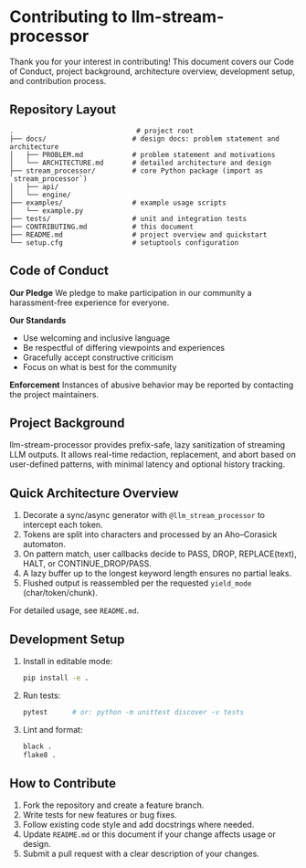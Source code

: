 # Contributing to llm-stream-processor

Thank you for your interest in contributing! This document covers our Code of Conduct, project background, architecture overview, development setup, and contribution process.

## Repository Layout

```text
.                              # project root
├── docs/                     # design docs: problem statement and architecture
│   ├── PROBLEM.md            # problem statement and motivations
│   └── ARCHITECTURE.md       # detailed architecture and design
├── stream_processor/         # core Python package (import as `stream_processor`)
│   ├── api/
│   └── engine/
├── examples/                 # example usage scripts
│   └── example.py
├── tests/                    # unit and integration tests
├── CONTRIBUTING.md           # this document
├── README.md                 # project overview and quickstart
└── setup.cfg                 # setuptools configuration
```

## Code of Conduct

**Our Pledge**
We pledge to make participation in our community a harassment-free experience for everyone.

**Our Standards**
- Use welcoming and inclusive language
- Be respectful of differing viewpoints and experiences
- Gracefully accept constructive criticism
- Focus on what is best for the community

**Enforcement**
Instances of abusive behavior may be reported by contacting the project maintainers.

## Project Background

llm-stream-processor provides prefix-safe, lazy sanitization of streaming LLM outputs. It allows real-time redaction, replacement, and abort based on user-defined patterns, with minimal latency and optional history tracking.

## Quick Architecture Overview

1. Decorate a sync/async generator with `@llm_stream_processor` to intercept each token.
2. Tokens are split into characters and processed by an Aho–Corasick automaton.
3. On pattern match, user callbacks decide to PASS, DROP, REPLACE(text), HALT, or CONTINUE_DROP/PASS.
4. A lazy buffer up to the longest keyword length ensures no partial leaks.
5. Flushed output is reassembled per the requested `yield_mode` (char/token/chunk).

For detailed usage, see `README.md`.

## Development Setup

1. Install in editable mode:
   ```bash
   pip install -e .
   ```
2. Run tests:
   ```bash
   pytest      # or: python -m unittest discover -v tests
   ```
3. Lint and format:
   ```bash
   black .
   flake8 .
   ```

## How to Contribute

1. Fork the repository and create a feature branch.
2. Write tests for new features or bug fixes.
3. Follow existing code style and add docstrings where needed.
4. Update `README.md` or this document if your change affects usage or design.
5. Submit a pull request with a clear description of your changes.